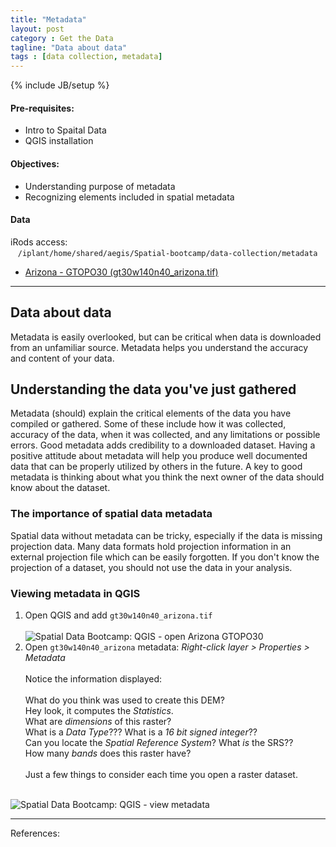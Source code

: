 ```yaml
---
title: "Metadata"
layout: post
category : Get the Data
tagline: "Data about data"
tags : [data collection, metadata]
---
```


{% include JB/setup %}

#### Pre-requisites:

- Intro to Spaital Data
- QGIS installation

#### Objectives:

- Understanding purpose of metadata
- Recognizing elements included in spatial metadata

#### Data

iRods access: <br>&nbsp;&nbsp;&nbsp;``/iplant/home/shared/aegis/Spatial-bootcamp/data-collection/metadata``

- [Arizona - GTOPO30 (gt30w140n40_arizona.tif)](http://de.iplantcollaborative.org/dl/d/32687741-6CC6-4EE7-AEA6-1B21F9790C6F/gt30w140n40_arizona.tif)

----

## Data about data

Metadata is easily overlooked, but can be critical when data is downloaded from an unfamiliar source. Metadata helps you understand the accuracy and content of your data.

## Understanding the data you've just gathered

Metadata (should) explain the critical elements of the data you have compiled or gathered. Some of these include how it was collected, accuracy of the data, when it was collected, and any limitations or possible errors. Good metadata adds credibility to a downloaded dataset. Having a positive attitude about metadata will help you produce well documented data that can be properly utilized by others in the future. A key to good metadata is thinking about what you think the next owner of the data should know about the dataset.

### The importance of spatial data metadata

Spatial data without metadata can be tricky, especially if the data is missing projection data. Many data formats hold projection information in an external projection file which can be easily forgotten. If you don't know the projection of a dataset, you should not use the data in your analysis.

### Viewing metadata in QGIS

1. Open QGIS and add ``gt30w140n40_arizona.tif``<br><br><img data-featherlight="{{BASE_PATH}}{{ASSET_PATH}}/images/metadata-1.png" src="{{BASE_PATH}}{{ASSET_PATH}}/images/metadata-1.png" alt="Spatial Data Bootcamp: QGIS - open Arizona GTOPO30"/>
2. Open ``gt30w140n40_arizona``  metadata: <em>Right-click layer > Properties > Metadata</em><br><br>
Notice the information displayed:<br><br>
What do you think was used to create this DEM?<br>
Hey look, it computes the <em>Statistics</em>.<br>
What are <em>dimensions</em> of this raster? <br>
What is a <em>Data Type</em>??? What is a <em>16 bit signed integer</em>??<br>
Can you locate the <em>Spatial Reference System</em>? What <em>is</em> the SRS??<br>
How many <em>bands</em> does this raster have?<br><br> 
Just a few things to consider each time you open a raster dataset.<br><br>
<img data-featherlight="{{BASE_PATH}}/{{ASSET_PATH}}/images/metadata-2.png" src="{{BASE_PATH}}{{ASSET_PATH}}/images/metadata-2.png" alt="Spatial Data Bootcamp: QGIS - view metadata"/>

----

References:
